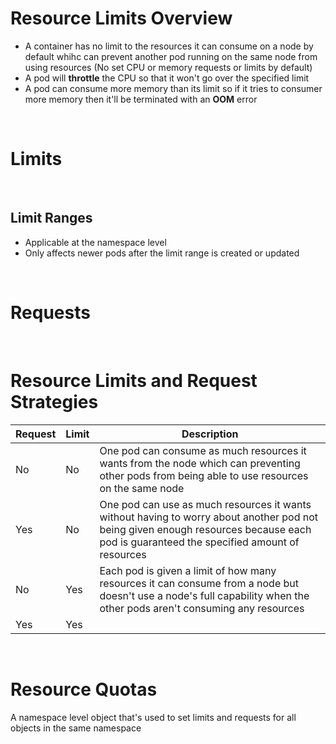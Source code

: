 # Resource Limits Overview

* A container has no limit to the resources it can consume on a node by default whihc can prevent another pod running on the same node from using resources (No set CPU or memory requests or limits by default)
* A pod will **throttle** the CPU so that it won't go over the specified limit
* A pod can consume more memory than its limit so if it tries to consumer more memory then it'll be terminated with an **OOM** error

<br>

# Limits

<br>

## Limit Ranges

* Applicable at the namespace level
* Only affects newer pods after the limit range is created or updated

<br>

# Requests

<br>

# Resource Limits and Request Strategies

| Request | Limit | Description |
| --- | --- | --- |
| No | No | One pod can consume as much resources it wants from the node which can preventing other pods from being able to use resources on the same node |
| Yes | No | One pod can use as much resources it wants without having to worry about another pod not being given enough resources because each pod is guaranteed the specified amount of resources |
| No | Yes | Each pod is given a limit of how many resources it can consume from a node but doesn't use a node's full capability when the other pods aren't consuming any resources |
| Yes | Yes | |

<br>

# Resource Quotas

A namespace level object that's used to set limits and requests for all objects in the same namespace